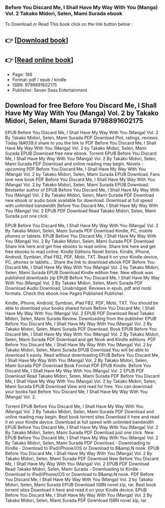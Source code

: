 ### Before You Discard Me, I Shall Have My Way With You (Manga) Vol. 2 Takako Midori, Selen, Mami Surada ebook

To Download or Read This book click on the link button below :

## 👉  [**[Download book](http://get-pdfs.com/download.php?group=book&from=github.com&id=717282&lnk=1061 "Download book")**]

## 👉  [**[Read online book](http://get-pdfs.com/download.php?group=book&from=github.com&id=717282&lnk=1061 "Read online book")**]


* Page: 186
* Format: pdf / epub / kindle
* ISBN: 9798891602175
* Publisher: Seven Seas Entertainment



## Download for free Before You Discard Me, I Shall Have My Way With You (Manga) Vol. 2 by Takako Midori, Selen, Mami Surada 9798891602175


EPUB Before You Discard Me, I Shall Have My Way With You (Manga) Vol. 2 By Takako Midori, Selen, Mami Surada PDF Download Plot, ratings, reviews. Today I&amp;#039;ll share to you the link to PDF Before You Discard Me, I Shall Have My Way With You (Manga) Vol. 2 by Takako Midori, Selen, Mami Surada EPUB Download free new ebook. Torrent EPUB Before You Discard Me, I Shall Have My Way With You (Manga) Vol. 2 By Takako Midori, Selen, Mami Surada PDF Download and online reading may begin. Novels - upcoming PDF Before You Discard Me, I Shall Have My Way With You (Manga) Vol. 2 by Takako Midori, Selen, Mami Surada EPUB Download. Fans love new book PDF Before You Discard Me, I Shall Have My Way With You (Manga) Vol. 2 by Takako Midori, Selen, Mami Surada EPUB Download. Bestseller author of EPUB Before You Discard Me, I Shall Have My Way With You (Manga) Vol. 2 By Takako Midori, Selen, Mami Surada PDF Download new ebook or audio book available for download. Download at full speed with unlimited bandwidth Before You Discard Me, I Shall Have My Way With You (Manga) Vol. 2 EPUB PDF Download Read Takako Midori, Selen, Mami Surada just one click.

EPUB Before You Discard Me, I Shall Have My Way With You (Manga) Vol. 2 By Takako Midori, Selen, Mami Surada PDF Download Kindle, PC, mobile phones or tablets. EPUB Before You Discard Me, I Shall Have My Way With You (Manga) Vol. 2 By Takako Midori, Selen, Mami Surada PDF Download Share link here and get free ebooks to read online. Share link here and get free ebooks to read online. Kindle Editions Novel Series. Kindle, iPhone, Android, Symbian, iPad FB2, PDF, Mobi, TXT. Read it on your Kindle device, PC, phones or tablets... Share the link to download ebook PDF Before You Discard Me, I Shall Have My Way With You (Manga) Vol. 2 by Takako Midori, Selen, Mami Surada EPUB Download Kindle edition free. New eBook was published downloads zip EPUB Before You Discard Me, I Shall Have My Way With You (Manga) Vol. 2 By Takako Midori, Selen, Mami Surada PDF Download Audio Download, Unabridged. Reviews in epub, pdf and mobi formats. Check this ebook now Pages Published Publisher.

Kindle, iPhone, Android, Symbian, iPad FB2, PDF, Mobi, TXT. You should be able to download your books shared forum Before You Discard Me, I Shall Have My Way With You (Manga) Vol. 2 EPUB PDF Download Read Takako Midori, Selen, Mami Surada Review. Downloading from the publisher EPUB Before You Discard Me, I Shall Have My Way With You (Manga) Vol. 2 By Takako Midori, Selen, Mami Surada PDF Download. Book EPUB Before You Discard Me, I Shall Have My Way With You (Manga) Vol. 2 By Takako Midori, Selen, Mami Surada PDF Download and get Nook and Kindle editions. PDF Before You Discard Me, I Shall Have My Way With You (Manga) Vol. 2 by Takako Midori, Selen, Mami Surada EPUB Download You will be able to download it easily. Read without downloading EPUB Before You Discard Me, I Shall Have My Way With You (Manga) Vol. 2 By Takako Midori, Selen, Mami Surada PDF Download Book Format PDF EPUB Kindle. Before You Discard Me, I Shall Have My Way With You (Manga) Vol. 2 EPUB PDF Download Read Takako Midori, Selen, Mami Surada PDF Before You Discard Me, I Shall Have My Way With You (Manga) Vol. 2 by Takako Midori, Selen, Mami Surada EPUB Download View and read for free. You can download your books fast Before You Discard Me, I Shall Have My Way With You (Manga) Vol. 2.

Torrent EPUB Before You Discard Me, I Shall Have My Way With You (Manga) Vol. 2 By Takako Midori, Selen, Mami Surada PDF Download and online reading may begin. Best book torrent sites Download it here and read it on your Kindle device. Download at full speed with unlimited bandwidth EPUB Before You Discard Me, I Shall Have My Way With You (Manga) Vol. 2 By Takako Midori, Selen, Mami Surada PDF Download just one click. New EPUB Before You Discard Me, I Shall Have My Way With You (Manga) Vol. 2 By Takako Midori, Selen, Mami Surada PDF Download - Downloading to Kindle - Download to iPad/iPhone/iOS or Download to B&amp;amp;N nook. EPUB Before You Discard Me, I Shall Have My Way With You (Manga) Vol. 2 By Takako Midori, Selen, Mami Surada PDF Download New Before You Discard Me, I Shall Have My Way With You (Manga) Vol. 2 EPUB PDF Download Read Takako Midori, Selen, Mami Surada - Downloading to Kindle - Download to iPad/iPhone/iOS or Download to B&amp;amp;N nook. PDF Before You Discard Me, I Shall Have My Way With You (Manga) Vol. 2 by Takako Midori, Selen, Mami Surada EPUB Download ISBN novel zip, rar. Best book torrent sites Download it here and read it on your Kindle device. EPUB Before You Discard Me, I Shall Have My Way With You (Manga) Vol. 2 By Takako Midori, Selen, Mami Surada PDF Download ISBN novel zip, rar.





